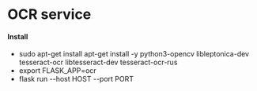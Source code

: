 # OCR service

#### Install

- sudo apt-get install apt-get install -y python3-opencv libleptonica-dev tesseract-ocr libtesseract-dev tesseract-ocr-rus
- export FLASK_APP=ocr
- flask run --host HOST --port PORT
